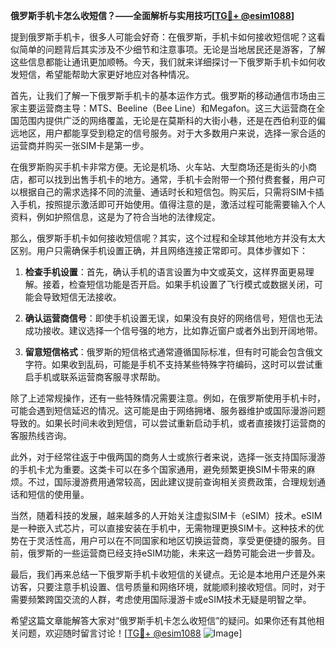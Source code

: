 **俄罗斯手机卡怎么收短信？——全面解析与实用技巧[[TG💪+ @esim1088](https://t.me/s/esim1088)]**

提到俄罗斯手机卡，很多人可能会好奇：在俄罗斯，手机卡如何接收短信呢？这看似简单的问题背后其实涉及不少细节和注意事项。无论是当地居民还是游客，了解这些信息都能让通讯更加顺畅。今天，我们就来详细探讨一下俄罗斯手机卡如何收发短信，希望能帮助大家更好地应对各种情况。

首先，让我们了解一下俄罗斯手机卡的基本运作方式。俄罗斯的移动通信市场由三家主要运营商主导：MTS、Beeline（Bee Line）和Megafon。这三大运营商在全国范围内提供广泛的网络覆盖，无论是在莫斯科的大街小巷，还是在西伯利亚的偏远地区，用户都能享受到稳定的信号服务。对于大多数用户来说，选择一家合适的运营商并购买一张SIM卡是第一步。

在俄罗斯购买手机卡非常方便。无论是机场、火车站、大型商场还是街头的小商店，都可以找到出售手机卡的地方。通常，手机卡会附带一个预付费套餐，用户可以根据自己的需求选择不同的流量、通话时长和短信包。购买后，只需将SIM卡插入手机，按照提示激活即可开始使用。值得注意的是，激活过程可能需要输入个人资料，例如护照信息，这是为了符合当地的法律规定。

那么，俄罗斯手机卡如何接收短信呢？其实，这个过程和全球其他地方并没有太大区别。用户只需确保手机设置正确，并且网络连接正常即可。具体步骤如下：

1. **检查手机设置**：首先，确认手机的语言设置为中文或英文，这样界面更易理解。接着，检查短信功能是否开启。如果手机设置了飞行模式或数据关闭，可能会导致短信无法接收。
   
2. **确认运营商信号**：即使手机设置无误，如果没有良好的网络信号，短信也无法成功接收。建议选择一个信号强的地方，比如靠近窗户或者外出到开阔地带。

3. **留意短信格式**：俄罗斯的短信格式通常遵循国际标准，但有时可能会包含俄文字符。如果收到乱码，可能是手机不支持某些特殊字符编码，这时可以尝试重启手机或联系运营商客服寻求帮助。

除了上述常规操作，还有一些特殊情况需要注意。例如，在俄罗斯使用手机卡时，可能会遇到短信延迟的情况。这可能是由于网络拥堵、服务器维护或国际漫游问题导致的。如果长时间未收到短信，可以尝试重新启动手机，或者直接拨打运营商的客服热线咨询。

此外，对于经常往返于中俄两国的商务人士或旅行者来说，选择一张支持国际漫游的手机卡尤为重要。这类卡可以在多个国家通用，避免频繁更换SIM卡带来的麻烦。不过，国际漫游费用通常较高，因此建议提前查询相关资费政策，合理规划通话和短信的使用量。

当然，随着科技的发展，越来越多的人开始关注虚拟SIM卡（eSIM）技术。eSIM是一种嵌入式芯片，可以直接安装在手机中，无需物理更换SIM卡。这种技术的优势在于灵活性高，用户可以在不同国家和地区切换运营商，享受更便捷的服务。目前，俄罗斯的一些运营商已经支持eSIM功能，未来这一趋势可能会进一步普及。

最后，我们再来总结一下俄罗斯手机卡收短信的关键点。无论是本地用户还是外来访客，只要注意手机设置、信号质量和网络环境，就能顺利接收短信。同时，对于需要频繁跨国交流的人群，考虑使用国际漫游卡或eSIM技术无疑是明智之举。

希望这篇文章能解答大家对“俄罗斯手机卡怎么收短信”的疑问。如果你还有其他相关问题，欢迎随时留言讨论！[[TG💪+ @esim1088](https://t.me/s/esim1088) ![Image](https://i.postimg.cc/4NQfJmqS/Snipaste-2025-05-13-00-14-12.png)]